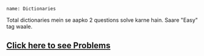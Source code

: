 ```ngMeta
name: Dictionaries
```

Total dictionaries mein se aapko 2 questions solve karne hain. Saare "Easy" tag waale.

## [Click here to see Problems](https://www.hackerrank.com/interview/interview-preparation-kit/dictionaries-hashmaps/challenges)
